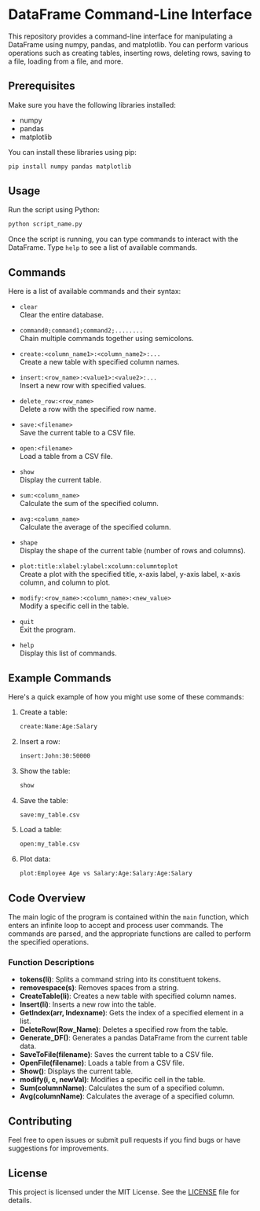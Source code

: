 # DataFrame Command-Line Interface

This repository provides a command-line interface for manipulating a DataFrame using numpy, pandas, and matplotlib. You can perform various operations such as creating tables, inserting rows, deleting rows, saving to a file, loading from a file, and more.

## Prerequisites

Make sure you have the following libraries installed:

- numpy
- pandas
- matplotlib

You can install these libraries using pip:

```sh
pip install numpy pandas matplotlib
```

## Usage

Run the script using Python:

```sh
python script_name.py
```

Once the script is running, you can type commands to interact with the DataFrame. Type `help` to see a list of available commands.

## Commands

Here is a list of available commands and their syntax:

- `clear`  
  Clear the entire database.

- `command0;command1;command2;........`  
  Chain multiple commands together using semicolons.

- `create:<column_name1>:<column_name2>:...`  
  Create a new table with specified column names.

- `insert:<row_name>:<value1>:<value2>:...`  
  Insert a new row with specified values.

- `delete_row:<row_name>`  
  Delete a row with the specified row name.

- `save:<filename>`  
  Save the current table to a CSV file.

- `open:<filename>`  
  Load a table from a CSV file.

- `show`  
  Display the current table.

- `sum:<column_name>`  
  Calculate the sum of the specified column.

- `avg:<column_name>`  
  Calculate the average of the specified column.

- `shape`  
  Display the shape of the current table (number of rows and columns).

- `plot:title:xlabel:ylabel:xcolumn:columntoplot`  
  Create a plot with the specified title, x-axis label, y-axis label, x-axis column, and column to plot.

- `modify:<row_name>:<column_name>:<new_value>`  
  Modify a specific cell in the table.

- `quit`  
  Exit the program.

- `help`  
  Display this list of commands.

## Example Commands

Here's a quick example of how you might use some of these commands:

1. Create a table:

    ```sh
    create:Name:Age:Salary
    ```

2. Insert a row:

    ```sh
    insert:John:30:50000
    ```

3. Show the table:

    ```sh
    show
    ```

4. Save the table:

    ```sh
    save:my_table.csv
    ```

5. Load a table:

    ```sh
    open:my_table.csv
    ```

6. Plot data:

    ```sh
    plot:Employee Age vs Salary:Age:Salary:Age:Salary
    ```

## Code Overview

The main logic of the program is contained within the `main` function, which enters an infinite loop to accept and process user commands. The commands are parsed, and the appropriate functions are called to perform the specified operations.

### Function Descriptions

- **tokens(li)**: Splits a command string into its constituent tokens.
- **removespace(s)**: Removes spaces from a string.
- **CreateTable(li)**: Creates a new table with specified column names.
- **Insert(li)**: Inserts a new row into the table.
- **GetIndex(arr, Indexname)**: Gets the index of a specified element in a list.
- **DeleteRow(Row_Name)**: Deletes a specified row from the table.
- **Generate_DF()**: Generates a pandas DataFrame from the current table data.
- **SaveToFile(filename)**: Saves the current table to a CSV file.
- **OpenFile(filename)**: Loads a table from a CSV file.
- **Show()**: Displays the current table.
- **modify(i, c, newVal)**: Modifies a specific cell in the table.
- **Sum(columnName)**: Calculates the sum of a specified column.
- **Avg(columnName)**: Calculates the average of a specified column.

## Contributing

Feel free to open issues or submit pull requests if you find bugs or have suggestions for improvements.

## License

This project is licensed under the MIT License. See the [LICENSE](LICENSE) file for details.
